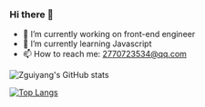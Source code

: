 ### Hi there 👋

<!--
**zguiyang/zguiyang** is a ✨ _special_ ✨ repository because its `README.md` (this file) appears on your GitHub profile.

Here are some ideas to get you started:

- 🔭 I’m currently working on front-end engineer
- 🌱 I’m currently learning Javascript
- 👯 I’m looking to collaborate on ...
- 🤔 I’m looking for help with ...
- 💬 Ask me about ...
- 📫 How to reach me: ...
- 😄 Pronouns: ...
- ⚡ Fun fact: ...
-->

- 🔭 I’m currently working on  front-end engineer
- 🌱 I’m currently learning Javascript
- 📫 How to reach me: 2770723534@qq.com

![Zguiyang's GitHub stats](https://github-readme-stats.vercel.app/api?username=zguiyang&show_icons=true&theme=onedark)

[![Top Langs](https://github-readme-stats.vercel.app/api/top-langs/?username=zguiyang&layout=compact)](https://github.com/anuraghazra/github-readme-stats)
